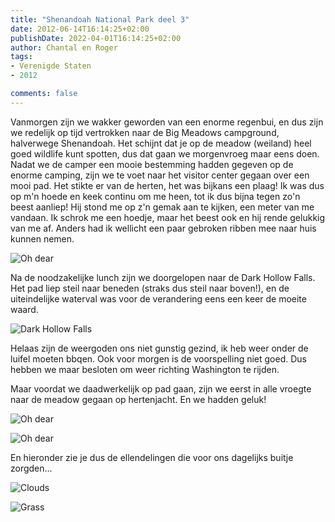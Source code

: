 ```yaml
---
title: "Shenandoah National Park deel 3"
date: 2012-06-14T16:14:25+02:00
publishDate: 2022-04-01T16:14:25+02:00
author: Chantal en Roger
tags:
- Verenigde Staten
- 2012

comments: false
---
```


Vanmorgen zijn we wakker geworden van een enorme regenbui, en dus zijn we redelijk op tijd vertrokken naar de Big Meadows campground, halverwege Shenandoah. Het schijnt dat je op de meadow (weiland) heel goed wildlife kunt spotten, dus dat gaan we morgenvroeg maar eens doen. Nadat we de camper een mooie bestemming hadden gegeven op de enorme camping, zijn we te voet naar het visitor center gegaan over een mooi pad. Het stikte er van de herten, het was bijkans een plaag! Ik was dus op m'n hoede en keek continu om me heen, tot ik dus bijna tegen zo'n beest aanliep! Hij stond me op z'n gemak aan te kijken, een meter van me vandaan. Ik schrok me een hoedje, maar het beest ook en hij rende gelukkig van me af. Anders had ik wellicht een paar gebroken ribben mee naar huis kunnen nemen.

![Oh dear](./images/IMG_1015.JPG)

Na de noodzakelijke lunch zijn we doorgelopen naar de Dark Hollow Falls. Het pad liep steil naar beneden (straks dus steil naar boven!), en de uiteindelijke waterval was voor de verandering eens een keer de moeite waard.

![Dark Hollow Falls](./images/IMG_1045.JPG)

Helaas zijn de weergoden ons niet gunstig gezind, ik heb weer onder de luifel moeten bbqen. Ook voor morgen is de voorspelling niet goed. Dus hebben we maar besloten om weer richting Washington te rijden.

Maar voordat we daadwerkelijk op pad gaan, zijn we eerst in alle vroegte naar de meadow gegaan op hertenjacht. En we hadden geluk!

![Oh dear](./images/IMG_1090.JPG)

![Oh dear](./images/IMG_1092.JPG)

En hieronder zie je dus de ellendelingen die voor ons dagelijks buitje zorgden...

![Clouds](./images/IMG_1137.JPG)

![Grass](./images/IMG_1070.JPG)
